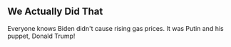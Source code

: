 ## We Actually Did That 

<p>Everyone knows Biden didn't cause rising gas prices. It was Putin and his puppet, Donald Trump!</p>
